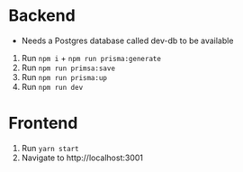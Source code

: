 # Backend
* Needs a Postgres database called dev-db to be available
1. Run `npm i` + `npm run prisma:generate`
2. Run `npm run primsa:save`
3. Run `npm run prisma:up`
4. Run `npm run dev`

# Frontend
1. Run `yarn start`
2. Navigate to http://localhost:3001
